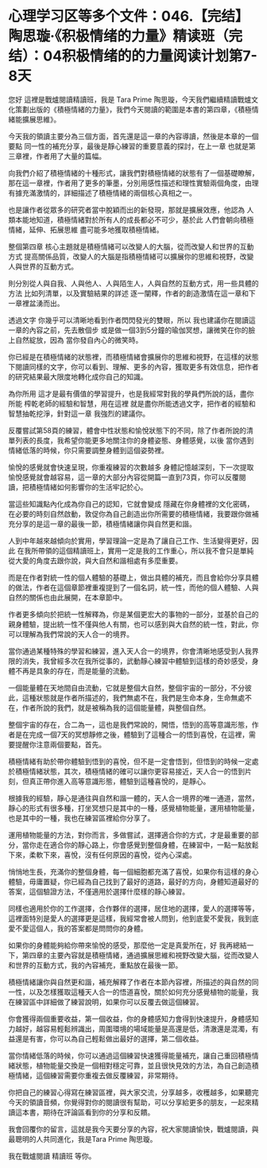 # 心理学习区等多个文件：046.【完结】陶思璇·《积极情绪的力量》精读班（完结）：04积极情绪的的力量阅读计划第7-8天

您好 這裡是戰爐閱讀精讀班，我是 Tara Prime 陶思璇，今天我們繼續精讀戰爐文化策劃出版的《積極情緒的力量》，我們今天閱讀的範圍是本書的第四章，《積極情緒能擴展思維》。

今天我的領讀主要分為三個方面，首先還是這一章的內容導讀，然後是本章的一個要點 同一性的補充分享，最後是靜心練習的重要意義的探討，在上一章 也就是第三章裡，作者用了大量的篇幅。

向我們介紹了積極情緒的十種形式，讓我們對積極情緒的狀態有了一個基礎瞭解，那在這一章裡，作者用了更多的筆墨，分別用感性描述和理性實驗兩個角度，由理有據充滿激情的，詳細描述了積極情緒的兩個核心真相之一。

也是讓作者從眾多的研究者當中脫穎而出的新發現，那就是擴展效應，他認為 人類本能地知道，積極情緒對於所有人的成長都必不可少，基於此 人們會朝向積極情緒，延伸、拓展思維 盡可能多地獲取積極情緒。

整個第四章 核心主題就是積極情緒可以改變人的大腦，從而改變人和世界的互動方式 提高關係品質，改變人的大腦是指積極情緒可以擴展你的思維和視野，改變人與世界的互動方式。

則分別從人與自我、人與他人、人與陌生人，人與自然的互動方式，用一些具體的方法 比如列清單，以及實驗結果的詳述 逐一闡釋，作者的創造激情在這一章和下一章裡盆湧而出。

透過文字 你幾乎可以清晰地看到作者閃閃發光的雙眼，所以 我也建議你在閱讀這一章的內容之前，先去散個步 或是做一個3到5分鐘的瑜伽冥想，讓微笑在你的臉上自然綻放，因為 當你發自內心的微笑時。

你已經是在積極情緒的狀態裡，而積極情緒會擴展你的思維和視野，在這樣的狀態下閱讀同樣的文字，你可以看到、理解、更多的內容，獲取更多有效信息，把作者的研究結果最大限度地轉化成你自己的知識。

為你所用 這才是最有價值的學習提升，也是我經常對我的學員們所說的話，盡你所能 榨乾老師的經驗和智慧，用在這裡 就是盡你所能透過文字，把作者的經驗和智慧抽乾挖淨，針對這一章 我強烈的建議你。

反覆嘗試第58頁的練習，體會中性狀態和愉悅狀態下的不同，除了作者所說的清單列表的長度，我希望你能更多地關注你的身體姿態、身體感覺，以後 當你遇到情緒低落的時候，你只需要調整身體到這個姿勢裡。

愉悅的感覺就會快速呈現，你重複練習的次數越多 身體記憶越深刻，下一次提取愉悅感覺就會越容易，這一章的大部分內容從開篇一直到73頁，你可以反覆閱讀，把積極情緒如何影響你的生活牢記於心。

當這些知識點內化成為你自己的認知，它就會變成 隱藏在你身體裡的文化密碼，在必要的時刻自然啟動，敦促你為自己創造出你所需要的積極情緒，我要跟你做補充分享的是這一章的最後一節，積極情緒讓你與自然更和諧。

人到中年越來越傾向於實用，學習理論一定是為了讓自己工作、生活變得更好，因此 在我所帶領的這個精讀班上，實用一定是我的工作重心，所以我不會只是單純從大愛的角度去跟你說，與大自然和諧相處有多麼重要。

而是在作者對統一性的個人體驗的基礎上，做出具體的補充，而且會給你分享具體的做法，作者在這個章節裡重複提到了一個名詞，統一性，而他的個人體驗、人與自然的關係也由此展開，在本章節中。

作者更多傾向於把統一性解釋為，你是某個更宏大的事物的一部分，並基於自己的親身體驗，提出統一性不僅與他人有關，也可以感到與大自然的統一性，對此，你可以理解為我們常說的天人合一的境界。

當你通過某種特殊的學習和練習，進入天人合一的境界，你會清晰地感受到人我界限的消失，我曾經多次在我所從事的，武動靜心練習中體驗到這樣的奇妙感受，身體不再是具象的存在，而是能量的流動。

一個能量體在天地間自由流動，它就是整個大自然，整個宇宙的一部分，不分彼此，這種狀態就是作者所描述的，我們無處不在，我們是生命本身，生命無處不在，作者所說的我們，就是被稱為我的這個能量體，與整個自然。

整個宇宙的存在，合二為一，這也是我們常說的，開悟，悟到的高等意識形態，作者是在完成一個7天的冥想靜修之後，體驗到了這種合一的悟到喜悅，在這裡，需要提醒你注意兩個要點，首先。

積極情緒有助於帶你體驗到悟到的喜悅，但不是一定會悟到，但悟到的時候一定處於積極情緒狀態，其次，積極情緒的確可以讓你更容易接近，天人合一的悟到片刻，但真正帶你進入高等意識形態，體驗到這種喜悅的，是靜心。

根據我的經驗，靜心是通往與自然和諧一體的，天人合一境界的唯一通道，當然，靜心的形式有很多種，打坐冥想只是其中的一種，感覺植物能量，運用植物能量，也是其中的一種，我也在練習區裡給你分享了。

運用植物能量的方法，對你而言，多做嘗試，選擇適合你的方式，才是最重要的部分，當你走在適合你的靜心路上，你會感覺到整個身體，在練習中，一點一點放鬆下來，柔軟下來，喜悅，沒有任何原因的喜悅，從內心深處。

悄悄地生長，充滿你的整個身體，每一個細胞都充滿了喜悅，如果你有這樣的身心體驗，毋庸置疑，你已經為自己找到了最好的道路，最好的方向，身體知道最好的答案，這個驗證方法，不僅適用於選擇什麼樣的靜心練習。

同樣也適用於你的工作選擇，合作夥伴的選擇，居住地的選擇，愛人的選擇等等，這裡面特別是愛人的選擇更是這樣，我經常會被人問到，他到底愛不愛我，我到底愛不愛這個人，我的答案都是問問你的身體。

如果你的身體能夠給你帶來愉悅的感受，那麼他一定是真愛所在，好 我再總結一下，第四章的主要內容就是積極情緒，通過擴展思維和視野改變大腦，從而改變人和世界的互動方式，我的內容補充，重點放在最後一節。

積極情緒讓你與自然更和諧，補充解釋了作者在本節內容裡，所描述的與自然的同一性，以及怎樣獲取這種天人合一的悟道喜悅，關於如何充分感覺植物的能量，我在練習區中詳細做了練習說明，如果你可以反覆去做這個練習。

你會獲得兩個重要收益，第一個收益，你的身體感知力會得到快速提升，身體感知力越好，越容易輕鬆辨識出，周圍環境的場域能量是高還是低，清澈還是混濁，有益還是有害，你可以為自己輕鬆做出最好的選擇，第二個收益。

當你情緒低落的時候，你可以通過這個練習快速獲得能量補充，讓自己重回積極情緒狀態，植物能量交換是一個相對穩定可靠，並且很快見效的方法，為自己創造積極情緒，這個練習需要你重複去做反覆練習，非常期待。

你把自己的練習心得寫在練習區裡，與大家交流，分享越多，收穫越多，如果聽完今天的領讀音頻，你覺得對你的閱讀很有幫助，可以分享給更多的朋友，一起來精讀這本書，期待在評論區看到你的分享和反饋。

我會回覆你的留言，這就是我今天要分享的內容，祝大家閱讀愉快，戰爐閱讀，與最聰明的人共同進化，我是Tara Prime 陶思璇。

我在戰爐閱讀 精讀班 等你。
